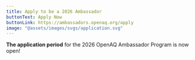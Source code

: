```yaml
---
title: Apply to be a 2026 Ambassador
buttonText: Apply Now
buttonLink: https://ambassadors.openaq.org/apply
image: "@assets/images/svgs/application.svg"
---
```

**The application period** for the 2026 OpenAQ Ambassador Program is now open!
